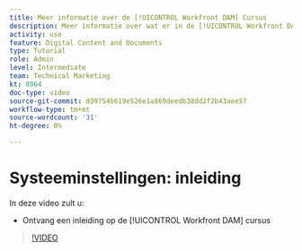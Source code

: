 ```yaml
---
title: Meer informatie over de [!UICONTROL Workfront DAM] Cursus
description: Meer informatie over wat er in de [!UICONTROL Workfront DAM] Beheerder, deel 1 System Setup (Systeeminstellingen) cursus.
activity: use
feature: Digital Content and Documents
type: Tutorial
role: Admin
level: Intermediate
team: Technical Marketing
kt: 8964
doc-type: video
source-git-commit: d39754b619e526e1a869deedb38dd2f2b43aee57
workflow-type: tm+mt
source-wordcount: '31'
ht-degree: 0%

---
```


# Systeeminstellingen: inleiding

In deze video zult u:

* Ontvang een inleiding op de [!UICONTROL Workfront DAM] cursus

>[!VIDEO](https://video.tv.adobe.com/v/335227/?quality=12)

<!-- Learn more graphic & links to documentation articles
* Accessing help for Workfront DAM
* Workfront DAM within Workfront
-->
